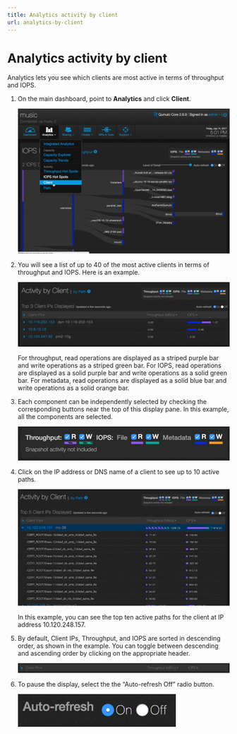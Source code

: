 ```yaml
---
title: Analytics activity by client
url: analytics-by-client
---
```

# Analytics activity by client

Analytics lets you see which clients are most active in terms of throughput and IOPS.

1. On the main dashboard, point to **Analytics** and click **Client**.

    ![Activity by Client Select](images/a-client-select.png)

2. You will see a list of up to 40 of the most active clients in terms of throughput and IOPS. Here is an example.

    ![Activity by Client](images/a-client-main.png)

    For throughput, read operations are displayed as a striped purple bar and write operations as a striped green bar. For IOPS, read operations are displayed as a solid purple bar and write operations as a solid green bar. For metadata, read operations are displayed as a solid blue bar and write operations as a solid orange bar.

3. Each component can be independently selected by checking the corresponding buttons near the top of this display pane. In this example, all the components are selected. 

    ![Activity by Client Throughput, IOPS, and Metadata Filter](images/a-byclient-throughputiopsmetadata.png)

4. Click on the IP address or DNS name of a client to see up to 10 active paths. 

    ![Activity by Client Active Paths](images/a-abyclient-drilldown.png)

    In this example, you can see the top ten active paths for the client at IP address 10.120.248.157.

5. By default, Client IPs, Throughput, and IOPS are sorted in descending order, as shown in the example. You can toggle between descending and ascending order by clicking on the appropriate header.

    ![Activity by Client IP Sort](images/a-byclient-sortorder.png)

6. To pause the display, select the the “Auto-refresh Off” radio button. 

    ![Activity by Client Auto-refresh](images/a-abyclient-auto-refresh.png)





  


 
